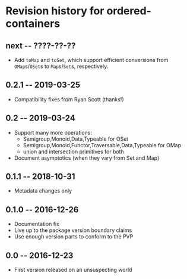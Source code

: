 # Revision history for ordered-containers

## next -- ????-??-??

* Add `toMap` and `toSet`, which support efficient conversions from
  `OMap`s/`OSet`s to `Map`s/`Set`s, respectively.

## 0.2.1 -- 2019-03-25

* Compatibility fixes from Ryan Scott (thanks!)

## 0.2 -- 2019-03-24

* Support many more operations:
	* Semigroup,Monoid,Data,Typeable for OSet
	* Semigroup,Monoid,Functor,Traversable,Data,Typeable for OMap
	* union and intersection primitives for both
* Document asymptotics (when they vary from Set and Map)

## 0.1.1 -- 2018-10-31

* Metadata changes only

## 0.1.0 -- 2016-12-26

* Documentation fix
* Live up to the package version boundary claims
* Use enough version parts to conform to the PVP

## 0.0 -- 2016-12-23

* First version released on an unsuspecting world
